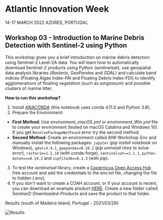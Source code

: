 # Atlantic Innovation Week

14-17 MARCH 2022 
AZORES, PORTUGAL

## Workshop 03 - Introduction to Marine Debris Detection with Sentinel-2 using Python

This workshop gives you a brief introduction on marine debris detection using Sentinel-2 Level-2A data. You will learn how to automatically download Sentinel-2 products using Python (*sentinelsat*), use geospatial data analysis libraries (*Rasterio*, *GeoPandas* and *GDAL*) and calculate band indices (Floating Algae Index-FAI and Floating Debris Index-FDI) to identify agglomerations of floating vegetation (such as *sargassum*) and possible clusters of marine litter.

**How to run this workshop?**
1. Install [ANACONDA](https://www.anaconda.com/products/individual) (this notebook uses conda 4.11.0 and Python 3.8);
2. Prepare the Environment:
- **First Method:** Use *environment_macOS.yml* or *environment_Win.yml* file to create your environment (tested on macOS Catalina and Windows 10). If you get `ResolvePackageNotFound` error try the second method;  
- **Second Method:** Create an environment called AIW-Workshop-Env and manually install the following packages: `jupyter` (*pip install notebook* on Windows), `gdal=3.4.1`, `geopandas=0.10.2` (*pip uninstall rtree* to solve error), `rasterio=1.2.10` (with conda-forge), `sentinelsat==1.1.1`, `python-dotenv==0.19.2` and `zipfile36==0.1.3` (with pip).
3. To test the *sentinelsat* library, create a [Copernicus Open Access Hub](https://scihub.copernicus.eu/dhus/#/self-registration) free account and add the credentials to the env.txt file, changing the file to hidden (.env); 
4. If you don't want to create a COAH account, or if your account is recent, you can download an example product [HERE](https://drive.google.com/drive/folders/1oMTw1laADQHn2_uwDBVKm6YoAcBr2XPt?usp=sharing). Create a new folder called *Sentinel2-Downloaded-Products* and save the product to that folder.

Results (south of Madeira Island, Portugal - 2021/03/29):

![Results](https://user-images.githubusercontent.com/69935277/155123275-18cb4f19-2861-44d1-b41f-fbb52c4c5f50.png)
